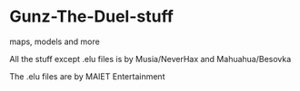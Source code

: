 # Gunz-The-Duel-stuff
maps, models and more 

All the stuff except .elu files is by Musia/NeverHax and Mahuahua/Besovka

The .elu files are by MAIET Entertainment
